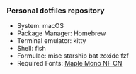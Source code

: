 ### Personal dotfiles repository

- System: macOS
- Package Manager: Homebrew
- Terminal emulator: kitty
- Shell: fish
- Formulae: mise starship bat zoxide fzf
- Required Fonts: [Maple Mono NF CN](https://github.com/subframe7536/maple-font)
